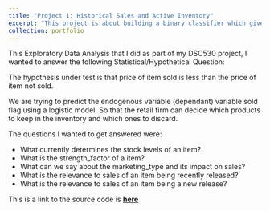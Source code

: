 ```yaml
---
title: "Project 1: Historical Sales and Active Inventory"
excerpt: "This project is about building a binary classifier which gives a list of product IDs which need to be retained in the inventory or list of products that need to be removed using Exploratory Data Analysis."
collection: portfolio
---
```

This Exploratory Data Analysis that I did as part of my DSC530 project, I wanted to answer the following Statistical/Hypothetical Question:

The hypothesis under test is that price of item sold is less than the price of item not sold.

We are trying to predict the endogenous variable (dependant) variable sold flag using a logistic model. So that the retail firm can decide which products to keep in the inventory and which ones to discard.

The questions I wanted to get answered were:

- What currently determines the stock levels of an item?
- What is the strength_factor of a item?
- What can we say about the marketing_type and its impact on sales?
- What is the relevance to sales of an item being recently released?
- What is the relevance to sales of an item being a new release?


This is a link to the source code is [**here**](https://github.com/samantoz/BU_DSC530_TermProject)
